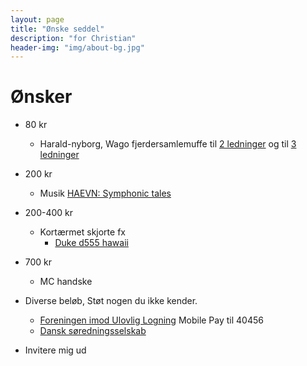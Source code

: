 ```yaml
---
layout: page
title: "Ønske seddel"
description: "for Christian"
header-img: "img/about-bg.jpg"
---
```

# Ønsker

* 80 kr
  * Harald-nyborg, Wago fjerdersamlemuffe til [2 ledninger](https://www.harald-nyborg.dk/wago-fjedersamlemuffe-til-2-ledninger-16-pak) og til [3 ledninger](https://www.harald-nyborg.dk/wago-fjedersamlemuffe-til-3-ledninger-12-pak)
* 200 kr
  * Musik [HAEVN: Symphonic tales](https://haevnmusic.store/collections/cds/products/symphonic-tales-cd?variant=31498813276233)
* 200-400 kr
  * Kortærmet skjorte fx
    * [Duke d555 hawaii](https://www.storedrenge.dk/herretoej-372/skjorter-239/skjorter-m-korte-aermer-332/hvid-hawaii-skjorte-k-ae-kamro-27484.html)
* 700 kr
  * MC handske

* Diverse beløb, Støt nogen du ikke kender.
  * [Foreningen imod Ulovlig Logning](https://ulovliglogning.dk/#wannahelp) Mobile Pay til 40456
  * [Dansk søredningsselskab](https://dsrs.dk/stot-os)
* Invitere mig ud
